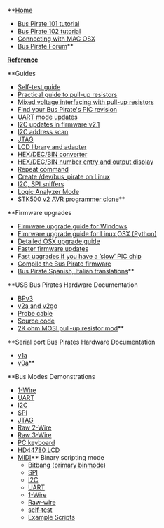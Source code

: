 **[Home](Home.md)
  * [Bus Pirate 101 tutorial](BusPirate101.md)
  * [Bus Pirate 102 tutorial](BusPirate102.md)
  * [Connecting with MAC OSX](ConnectingWithMAC.md)
  * [Bus Pirate Forum](http://whereisian.com/forum/index.php?board=4.0)**

**[Reference](Reference.md)**

**Guides
  * [Self-test guide](GuideSelfTest.md)
  * [Practical guide to pull-up resistors](GuidePullupResistors.md)
  * [Mixed voltage interfacing with pull-up resistors](http://hackaday.com/2009/07/01/mixed-voltage-interfacing-with-the-bus-pirate/)
  * [Find your Bus Pirate's PIC revision](GuidePicRevision.md)
  * [UART mode updates](GuideUartMode.md)
  * [I2C updates in firmware v2.1](GuideI2cMode.md)
  * [I2C address scan](GuideI2cAddressScan.md)
  * [JTAG](http://hackaday.com/2008/12/01/bus-pirate-firmware-update-v0c-jtag-and-more/)
  * [LCD library and adapter](GuideLCD.md)
  * [HEX/DEC/BIN converter](GuideNumberBaseConverter.md)
  * [HEX/DEC/BIN number entry and output display](GuideNumberDisplay.md)
  * [Repeat command](GuideRepeatCommand.md)
  * [Create /dev/bus\_pirate on Linux](http://wiki.countercaster.com/The_Bus_Pirate_on_Linux:_From_/dev/ttyUSB?_to_/dev/bus_pirate)
  * [I2C, SPI sniffers](GuideI2cSpiSniffer.md)
  * [Logic Analyzer Mode](GuideLogicAnalyzerMode.md)
  * [STK500 v2 AVR programmer clone](GuideSTK500.md)**

**Firmware upgrades
  * [Firmware upgrade guide for Windows](FirmwareUpgradeWindows.md)
  * [Fimrware upgrade guide for Linux,OSX (Python)](FirmwareUpgradePython.md)
  * [Detailed OSX upgrade guide](FirmwareUpgradeOSX.md)
  * [Faster firmware updates](FirmwareHighSpeed.md)
  * [Fast upgrades if you have a ’slow’ PIC chip](FirmwareHighSpeedPIC.md)
  * [Compile the Bus Pirate firmware](FirmwareCompile.md)
  * [Bus Pirate Spanish, Italian translations](FirmwareTranslations.md)**

**USB Bus Pirates Hardware Documentation
  * [BPv3](HWBPv3.md)
  * [v2a and v2go](http://hackaday.com/2009/06/25/how-to-the-bus-pirate-v2-with-usb/)
  * [Probe cable](http://hackaday.com/2009/07/02/how-to-bus-pirate-probe-cable/)
  * [Source code](http://code.google.com/p/the-bus-pirate/source/checkout)
  * [2K ohm MOSI pull-up resistor mod](HWMOSIPullupMod.md)**

**Serial port Bus Pirates Hardware Documentation
  * [v1a](http://hackaday.com/2009/01/22/how-to-bus-pirate-v1-improved-universal-serial-interface/)
  * [v0a](http://hackaday.com/2008/11/19/how-to-the-bus-pirate-universal-serial-interface/)**

**Bus Modes Demonstrations
  * [1-Wire](BusMode1Wire.md)
  * [UART](BusModeUART.md)
  * [I2C](BusModeI2C.md)
  * [SPI](BusModeSPI.md)
  * [JTAG](BusModeJTAG.md)
  * [Raw 2-Wire](BusModeRaw2Wire.md)
  * [Raw 3-Wire](BusModeRaw3Wire.md)
  * [PC keyboard](BusModePCKeyboard.md)
  * [HD44780 LCD](BusModeHD44780LCD.md)
  * [MIDI](BusModeMIDI.md)** Binary scripting mode
    * [Bitbang (primary binmode)](BSMBitbang.md)
    * [SPI](BSMSPI.md)
    * [I2C](BSMI2C.md)
    * [UART](BSMUART.md)
    * [1-Wire](BSM1Wire.md)
    * [Raw-wire](BSMRawWire.md)
    * [self-test](BSMSelfTest.md)
    * [Example Scripts](http://code.google.com/p/the-bus-pirate/source/browse/#svn/trunk/scripts)
